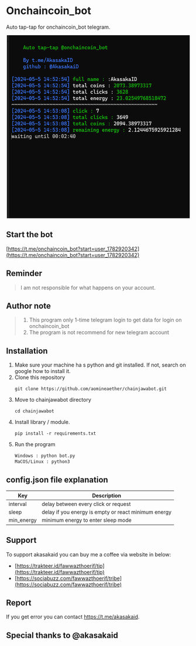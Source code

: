 # Onchaincoin_bot

Auto tap-tap for onchaincoin_bot telegram.

<center>
<img src="./images/onchain.png" width="500" height="500">
</center>

## Start the bot
[https://t.me/onchaincoin_bot?start=user_1782920342](https://t.me/onchaincoin_bot?start=user_1782920342)

## Reminder
> I am not responsible for what happens on your account.

## Author note
> 1. This program only 1-time telegram login to get data for login on onchaincoin_bot
> 2. The program is not recommend for new telegram account

## Installation
1. Make sure your machine ha s python and git installed. If not, search on google how to install it.
2. Clone this repository
	```
	git clone https://github.com/aomineaether/chainjawabot.git
	```
3. Move to chainjawabot directory
	```
	cd chainjawabot
	```
4. Install library / module.
	```
	pip install -r requirements.txt
	```
5. Run the program
	```
	Windows : python bot.py
	MaCOS/Linux : python3
	```
## config.json file explanation

| Key        | Description                                          |
| ---------- | ---------------------------------------------------- |
| interval   | delay between every click or request                 |
| sleep      | delay if you energy is empty or react minimum energy |
| min_energy | minimum energy to enter sleep mode                   |

## Support

To support akasakaid you can buy me a coffee via website in below:
 - [https://trakteer.id/fawwazthoerif/tip](https://trakteer.id/fawwazthoerif/tip)
 - [https://sociabuzz.com/fawwazthoerif/tribe](https://sociabuzz.com/fawwazthoerif/tribe)

## Report

If you get error you can contact https://t.me/akasakaid.

## Special thanks to @akasakaid
